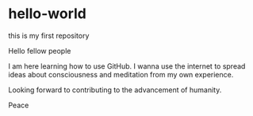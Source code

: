 # hello-world
this is my first repository

Hello fellow people

I am here learning how to use GitHub. I wanna use the internet to spread ideas about consciousness and meditation from my own experience.

Looking forward to contributing to the advancement of humanity. 

Peace
